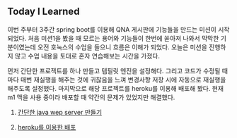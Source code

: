 ## Today I Learned

이번 주부터 3주간 spring boot를 이용해 QNA 게시판에 기능들을 만드는 미션이 시작되었다. 처음 미션1을 봤을 때 모르는 용어와 기능들이 한번에 쏟아져 나와서 막막한 기분이였는데 오전 호눅스의 수업을 들으니 흐름은 이해가 되었다. 오늘은 미션을 진행하지 않고 수업 내용을 토대로 혼자 연습해보는 시간을 가졌다.

먼저 간단한 프로젝트를 하나 만들고 템필릿 엔진을 설정해다. 그리고 코드가 수정될 때마다 매번 재실행을 해주는 것에 귀찮음을 느껴 변경사항 저장 시에 자동으로 재실행을 해주도록 설정했다. 마지막으로 해당 프로젝트를 heroku를 이용해 배포해 봤다. 현재 m1 맥을 사용 중이라 배포할 때 약간의 문제가 있었지만 해결했다.

1. [간단한 java wep server 만들기](https://github.com/eNoLJ/Today-I-Learned/blob/main/Spring/Simple%20web%20server.md)

2. [heroku를 이용한 배포](https://github.com/eNoLJ/Today-I-Learned/blob/main/Heroku/heroku%20cli.md)

